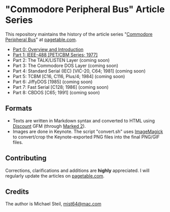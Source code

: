 # "Commodore Peripheral Bus" Article Series

This repository maintains the history of the article series "[Commodore Peripheral Bus](https://www.pagetable.com/?p=1018)" at [pagetable.com](https://www.pagetable.com/).

* [Part 0: Overview and Introduction](https://www.pagetable.com/?p=1018)
* [Part 1: IEEE-488 [PET/CBM Series; 1977]](https://www.pagetable.com/?p=1023)
* Part 2: The TALK/LISTEN Layer (coming soon)
* Part 3: The Commodore DOS Layer (coming soon)
* Part 4: Standard Serial (IEC) [VIC-20, C64; 1981] (coming soon)
* Part 5: TCBM [C16, C116, Plus/4; 1984] (coming soon)
* Part 6: JiffyDOS [1985] (coming soon)
* Part 7: Fast Serial [C128; 1986] (coming soon)
* Part 8: CBDOS [C65; 1991] (coming soon)

## Formats

* Texts are written in Markdown syntax and converted to HTML using [Discount](https://www.pell.portland.or.us/~orc/Code/discount/) GFM (through [Marked 2](https://marked2app.com)).
* Images are done in Keynote. The script "convert.sh" uses [ImageMagick](https://www.imagemagick.org) to convert/crop the Keynote-exported PNG files into the final PNG/GIF files.

## Contributing

Corrections, clarifications and additions are **highly** appreciated. I will regularly update the articles on [pagetable.com](https://www.pagetable.com/).

## Credits

The author is Michael Steil, mist64@mac.com